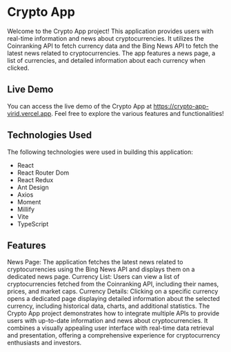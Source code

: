 # Crypto App
Welcome to the Crypto App project! This application provides users with real-time information and news about cryptocurrencies. It utilizes the Coinranking API to fetch currency data and the Bing News API to fetch the latest news related to cryptocurrencies. The app features a news page, a list of currencies, and detailed information about each currency when clicked.

## Live Demo
You can access the live demo of the Crypto App at https://crypto-app-virid.vercel.app. Feel free to explore the various features and functionalities!

## Technologies Used
The following technologies were used in building this application:

- React
- React Router Dom
- React Redux
- Ant Design
- Axios
- Moment
- Millify
- Vite
- TypeScript

## Features
News Page: The application fetches the latest news related to cryptocurrencies using the Bing News API and displays them on a dedicated news page.
Currency List: Users can view a list of cryptocurrencies fetched from the Coinranking API, including their names, prices, and market caps.
Currency Details: Clicking on a specific currency opens a dedicated page displaying detailed information about the selected currency, including historical data, charts, and additional statistics.
The Crypto App project demonstrates how to integrate multiple APIs to provide users with up-to-date information and news about cryptocurrencies. It combines a visually appealing user interface with real-time data retrieval and presentation, offering a comprehensive experience for cryptocurrency enthusiasts and investors.
